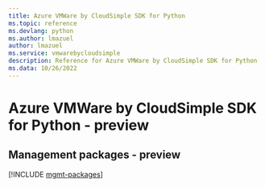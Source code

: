 ```yaml
---
title: Azure VMWare by CloudSimple SDK for Python
ms.topic: reference
ms.devlang: python
ms.author: lmazuel
author: lmazuel
ms.service: vmwarebycloudsimple
description: Reference for Azure VMWare by CloudSimple SDK for Python
ms.data: 10/26/2022
---
```

# Azure VMWare by CloudSimple SDK for Python - preview

## Management packages - preview
[!INCLUDE [mgmt-packages](vmware-by-cloudsimple-mgmt-index.md)]